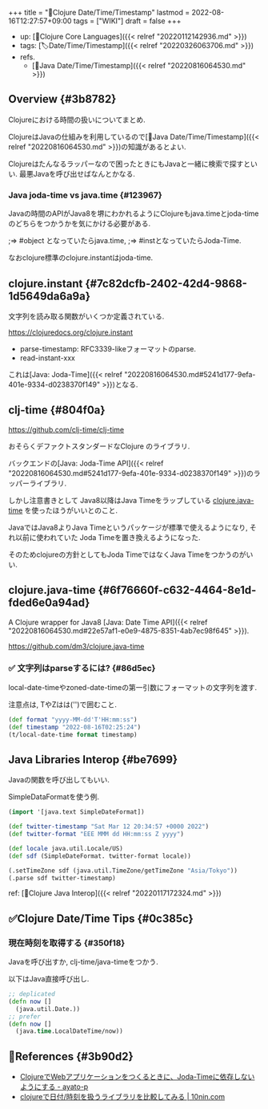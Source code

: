 +++
title = "📝Clojure Date/Time/Timestamp"
lastmod = 2022-08-16T12:27:57+09:00
tags = ["WIKI"]
draft = false
+++

-   up: [📂Clojure Core Languages]({{< relref "20220112142936.md" >}})
-   tags: [🏷Date/Time/Timestamp]({{< relref "20220326063706.md" >}})
-   refs.
    -   [📝Java Date/Time/Timestamp]({{< relref "20220816064530.md" >}})


## Overview {#3b8782}

Clojureにおける時間の扱いについてまとめ.

ClojureはJavaの仕組みを利用しているので[📝Java Date/Time/Timestamp]({{< relref "20220816064530.md" >}})の知識があるとよい.

Clojureはたんなるラッパーなので困ったときにもJavaと一緒に検索で探すといい. 最悪Javaを呼び出せばなんとかなる.


### Java joda-time vs java.time {#123967}

Javaの時間のAPIがJava8を堺にわかれるようにClojureもjava.timeとjoda-timeのどちらをつかうかを気にかける必要がある.

;=> #object となっていたらjava.time, ;=> #instとなっていたらJoda-Time.

なおclojure標準のclojure.instantはjoda-time.


## clojure.instant {#7c82dcfb-2402-42d4-9868-1d5649da6a9a}

文字列を読み取る関数がいくつか定義されている.

<https://clojuredocs.org/clojure.instant>

-   parse-timestamp: RFC3339-likeフォーマットのparse.
-   read-instant-xxx

これは[Java: Joda-Time]({{< relref "20220816064530.md#5241d177-9efa-401e-9334-d0238370f149" >}})となる.


## clj-time {#804f0a}

<https://github.com/clj-time/clj-time>

おそらくデファクトスタンダードなClojure のライブラリ.

バックエンドの[Java: Joda-Time API]({{< relref "20220816064530.md#5241d177-9efa-401e-9334-d0238370f149" >}})のラッパーライブラリ.

しかし注意書きとして Java8以降はJava Timeをラップしている [clojure.java-time](#6f76660f-c632-4464-8e1d-fded6e0a94ad) を使ったほうがいいとのこと.

JavaではJava8よりJava Timeというパッケージが標準で使えるようになり, それ以前に使われていた Joda Timeを置き換えるようになった.

そのためclojureの方針としてもJoda TimeではなくJava Timeをつかうのがいい.


## clojure.java-time {#6f76660f-c632-4464-8e1d-fded6e0a94ad}

A Clojure wrapper for Java8 [Java: Date Time API]({{< relref "20220816064530.md#22e57af1-e0e9-4875-8351-4ab7ec98f645" >}}).

<https://github.com/dm3/clojure.java-time>


### <span class="org-todo todo _">✅</span> 文字列はparseするには? {#86d5ec}

local-date-timeやzoned-date-timeの第一引数にフォーマットの文字列を渡す.

注意点は, TやZはは('')で囲むこと.

```clojure
(def format "yyyy-MM-dd'T'HH:mm:ss")
(def timestamp "2022-08-16T02:25:24")
(t/local-date-time format timestamp)
```


## Java Libraries Interop {#be7699}

Javaの関数を呼び出してもいい.

SimpleDataFormatを使う例.

```clojure
(import '[java.text SimpleDateFormat])

(def twitter-timestamp "Sat Mar 12 20:34:57 +0000 2022")
(def twitter-format "EEE MMM dd HH:mm:ss Z yyyy")

(def locale java.util.Locale/US)
(def sdf (SimpleDateFormat. twitter-format locale))

(.setTimeZone sdf (java.util.TimeZone/getTimeZone "Asia/Tokyo"))
(.parse sdf twitter-timestamp)
```

ref: [📝Clojure Java Interop]({{< relref "20220117172324.md" >}})


## ✅Clojure Date/Time Tips {#0c385c}


### 現在時刻を取得する {#350f18}

Javaを呼び出すか, clj-time/java-timeをつかう.

以下はJava直接呼び出し.

```clojure
;; deplicated
(defn now []
  (java.util.Date.))
;; prefer
(defn now []
  (java.time.LocalDateTime/now))
```


## 🔗References {#3b90d2}

-   [ClojureでWebアプリケーションをつくるときに、Joda-Timeに依存しないようにする - ayato-p](https://scrapbox.io/ayato-p/Clojure%E3%81%A7Web%E3%82%A2%E3%83%97%E3%83%AA%E3%82%B1%E3%83%BC%E3%82%B7%E3%83%A7%E3%83%B3%E3%82%92%E3%81%A4%E3%81%8F%E3%82%8B%E3%81%A8%E3%81%8D%E3%81%AB%E3%80%81Joda-Time%E3%81%AB%E4%BE%9D%E5%AD%98%E3%81%97%E3%81%AA%E3%81%84%E3%82%88%E3%81%86%E3%81%AB%E3%81%99%E3%82%8B)
-   [clojureで日付/時刻を扱うライブラリを比較してみる | 10nin.com](https://www.10nin.com/clojure/datetime/library/2021/02/24/clj-time.html)
